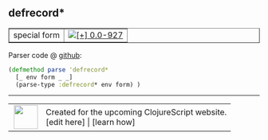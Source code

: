 ## defrecord\*



 <table border="1">
<tr>
<td>special form</td>
<td><a href="https://github.com/cljsinfo/cljs-api-docs/tree/0.0-927"><img valign="middle" alt="[+] 0.0-927" title="Added in 0.0-927" src="https://img.shields.io/badge/+-0.0--927-lightgrey.svg"></a> </td>
</tr>
</table>









Parser code @ [github](https://github.com/clojure/clojurescript/blob/r2758/src/clj/cljs/analyzer.clj#L1396-L1398):

```clj
(defmethod parse 'defrecord*
  [_ env form _ _]
  (parse-type :defrecord* env form) )
```

<!--
Repo - tag - source tree - lines:

 <pre>
clojurescript @ r2758
└── src
    └── clj
        └── cljs
            └── <ins>[analyzer.clj:1396-1398](https://github.com/clojure/clojurescript/blob/r2758/src/clj/cljs/analyzer.clj#L1396-L1398)</ins>
</pre>

-->

---




 <table>
<tr><td>
<img valign="middle" align="right" width="48px" src="http://i.imgur.com/Hi20huC.png">
</td><td>
Created for the upcoming ClojureScript website.<br>
[edit here] | [learn how]
</td></tr></table>

[edit here]:https://github.com/cljsinfo/cljs-api-docs/blob/master/cljsdoc/special/defrecordSTAR.cljsdoc
[learn how]:https://github.com/cljsinfo/cljs-api-docs/wiki/cljsdoc-files

<!--

This information was too distracting to show to readers, but I'll leave it
commented here since it is helpful to:

- pretty-print the data used to generate this document
- and show how to retrieve that data



The API data for this symbol:

```clj
{:ns "special",
 :name "defrecord*",
 :type "special form",
 :source {:code "(defmethod parse 'defrecord*\n  [_ env form _ _]\n  (parse-type :defrecord* env form) )",
          :title "Parser code",
          :repo "clojurescript",
          :tag "r2758",
          :filename "src/clj/cljs/analyzer.clj",
          :lines [1396 1398]},
 :full-name "special/defrecord*",
 :full-name-encode "special/defrecordSTAR",
 :history [["+" "0.0-927"]]}

```

Retrieve the API data for this symbol:

```clj
;; from Clojure REPL
(require '[clojure.edn :as edn])
(-> (slurp "https://raw.githubusercontent.com/cljsinfo/cljs-api-docs/catalog/cljs-api.edn")
    (edn/read-string)
    (get-in [:symbols "special/defrecord*"]))
```

-->
